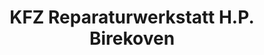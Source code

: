 ---
title: "KFZ Reparaturwerkstatt H.P. Birekoven"
url: /dueren/kfz-reparaturwerkstatt-h-p-birekoven/
shop: Autowerkstatt
---